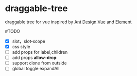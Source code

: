 # draggable-tree
draggable tree for vue inspired by [Ant Design Vue](https://vue.ant.design/components/tree-cn/#API) and [Element](https://element.eleme.cn/#/zh-CN/component/tree)

#TODO
- [x] slot，slot-scope
- [x] css style
- [ ] add props for label,children
- [ ] add props **allow-drop**
- [ ] support clone from outside
- [ ] global toggle expandAll
